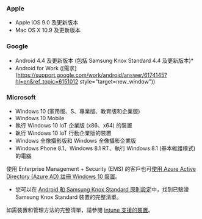 

### <a name="apple"></a>Apple
  - Apple iOS 9.0 及更新版本
  - Mac OS X 10.9 及更新版本

### <a name="google"></a>Google
  - Android 4.4 及更新版本 (包括 Samsung Knox Standard 4.4 及更新版本)*
  - Android for Work ([需求](https://support.google.com/work/android/answer/6174145?hl=en&ref_topic=6151012 style="target=new_window"))

### <a name="microsoft"></a>Microsoft
  - Windows 10 (家用版、S、專業版、教育版和企業版)
  - Windows 10 Mobile
  - 執行 Windows 10 IoT 企業版 (x86、x64) 的裝置
  - 執行 Windows 10 IoT 行動企業版的裝置
  - Windows 全像攝影版和 Windows 全像攝影企業版
  - Windows Phone 8.1、Windows 8.1 RT、執行 Windows 8.1 (基本維護模式) 的電腦

使用 Enterprise Management + Security (EMS) 的客戶也可[使用 Azure Active Directory (Azure AD) 註冊 Windows 10 裝置](/intune-classic/deploy-use/set-up-windows-device-management-with-microsoft-intune#azure-active-directory-enrollment)。

* 您可以在 [Android 和 Samsung Knox Standard 原則設定](/intune-classic/android-policy-settings-in-microsoft-intune.md#supported-samsung-knox-standard-devices)中，找到已驗證 Samsung Knox Standard 裝置的完整清單。

如需裝置和管理方法的完整清單，請參閱 [Intune 支援的裝置](/intune/supported-devices-browsers#intune-supported-devices)。
